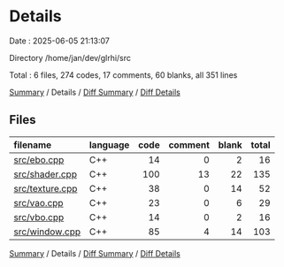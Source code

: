 # Details

Date : 2025-06-05 21:13:07

Directory /home/jan/dev/glrhi/src

Total : 6 files,  274 codes, 17 comments, 60 blanks, all 351 lines

[Summary](results.md) / Details / [Diff Summary](diff.md) / [Diff Details](diff-details.md)

## Files
| filename | language | code | comment | blank | total |
| :--- | :--- | ---: | ---: | ---: | ---: |
| [src/ebo.cpp](/src/ebo.cpp) | C++ | 14 | 0 | 2 | 16 |
| [src/shader.cpp](/src/shader.cpp) | C++ | 100 | 13 | 22 | 135 |
| [src/texture.cpp](/src/texture.cpp) | C++ | 38 | 0 | 14 | 52 |
| [src/vao.cpp](/src/vao.cpp) | C++ | 23 | 0 | 6 | 29 |
| [src/vbo.cpp](/src/vbo.cpp) | C++ | 14 | 0 | 2 | 16 |
| [src/window.cpp](/src/window.cpp) | C++ | 85 | 4 | 14 | 103 |

[Summary](results.md) / Details / [Diff Summary](diff.md) / [Diff Details](diff-details.md)